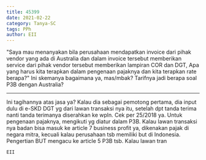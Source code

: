 ```yaml
---
title: 45399
date: 2021-02-22
category: Tanya-SC
tags: PPh
author: EII
---
```


"Saya mau menanyakan bila perusahaan mendapatkan invoice dari pihak vendor yang ada di Australia dan dalam invoice tersebut memberikan service dari pihak vendor tersebut memberikan lampiran COR dan DGT, Apa yang harus kita terapkan dalam pengenaan pajaknya dan kita terapkan rate berapa?" Ini skemanya bagaimana ya, mas/mbak? Tarifnya jadi berapa soal P3B dengan Australia?

---

Ini tagihannya atas jasa ya? Kalau dia sebagai pemotong pertama, dia input dulu di e-SKD DGT yg dari lawan transaksi nya itu, setelah dpt tanda terima nanti tanda terimanya diserahkan ke wpln. Cek per 25/2018 ya. Untuk pengenaan pajaknya, mengikuti yg diatur dalam P3B. Kalau lawan transaksi nya badan bisa masuk ke article 7 business profit ya, dikenakan pajak di negara mitra, kecuali kalau perusahaan tsb memiliki but di Indonesia. Pengertian BUT mengacu ke article 5 P3B tsb. Kalau lawan tran

`EII`
